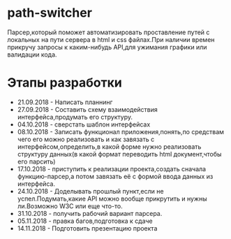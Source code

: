 # path-switcher

Парсер,который поможет автоматизировать проставление путей с локальных на пути сервера в html и css файлах.При наличии времен прикручу запросы к каким-нибудь API,для ужимания графики или валидации кода.




<h1>Этапы разработки</h1>
<ul>
	<li>21.09.2018 - Написать планнинг</li>
	<li>27.09.2018 - Составить схему взаимодействия интерфейса,продумать его структуру.</li>
	<li>04.10.2018 - сверстать шаблон интерфейсах</li>
	<li>08.10.2018 - Записать функционал приложения,понять,по средствам чего его можно реализовать и как завязать с интерфейсом,определить,в какой форме нужно реализовать структуру данных(в какой формат переводить html документ,чтобы его парсить)</li>
	<li>17.10.2018 - приступить к реализации проекта,создать сначала функцию-парсер,а потом завязать её с формой ввода данных из интерфейса.</li>
	<li>24.10.2018 - Доделывать прошлый пункт,если не успел.Подумать,какие API можно вообще прикрутить и нужны ли.Возможно W3C или еще что-то.</li>
	<li>31.10.2018 - получить рабочий вариант парсера.</li>
	<li>05.11.2018 - правка багов,подготовка к сдаче </li>
	<li>14.11.2018 - Подготовить презентацию проекта</li>
</ul>

